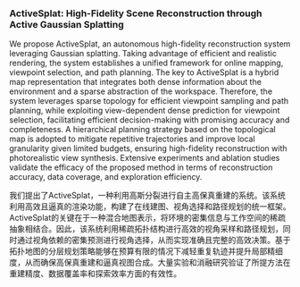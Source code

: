 ### ActiveSplat: High-Fidelity Scene Reconstruction through Active Gaussian Splatting

We propose ActiveSplat, an autonomous high-fidelity reconstruction system leveraging Gaussian splatting. Taking advantage of efficient and realistic rendering, the system establishes a unified framework for online mapping, viewpoint selection, and path planning. The key to ActiveSplat is a hybrid map representation that integrates both dense information about the environment and a sparse abstraction of the workspace. Therefore, the system leverages sparse topology for efficient viewpoint sampling and path planning, while exploiting view-dependent dense prediction for viewpoint selection, facilitating efficient decision-making with promising accuracy and completeness. A hierarchical planning strategy based on the topological map is adopted to mitigate repetitive trajectories and improve local granularity given limited budgets, ensuring high-fidelity reconstruction with photorealistic view synthesis. Extensive experiments and ablation studies validate the efficacy of the proposed method in terms of reconstruction accuracy, data coverage, and exploration efficiency.

我们提出了ActiveSplat，一种利用高斯分裂进行自主高保真重建的系统。该系统利用高效且逼真的渲染功能，构建了在线建图、视角选择和路径规划的统一框架。ActiveSplat的关键在于一种混合地图表示，将环境的密集信息与工作空间的稀疏抽象相结合。因此，该系统利用稀疏拓扑结构进行高效的视角采样和路径规划，同时通过视角依赖的密集预测进行视角选择，从而实现准确且完整的高效决策。基于拓扑地图的分层规划策略能够在预算有限的情况下减轻重复轨迹并提升局部精细度，从而确保高保真重建和逼真视图合成。大量实验和消融研究验证了所提方法在重建精度、数据覆盖率和探索效率方面的有效性。
